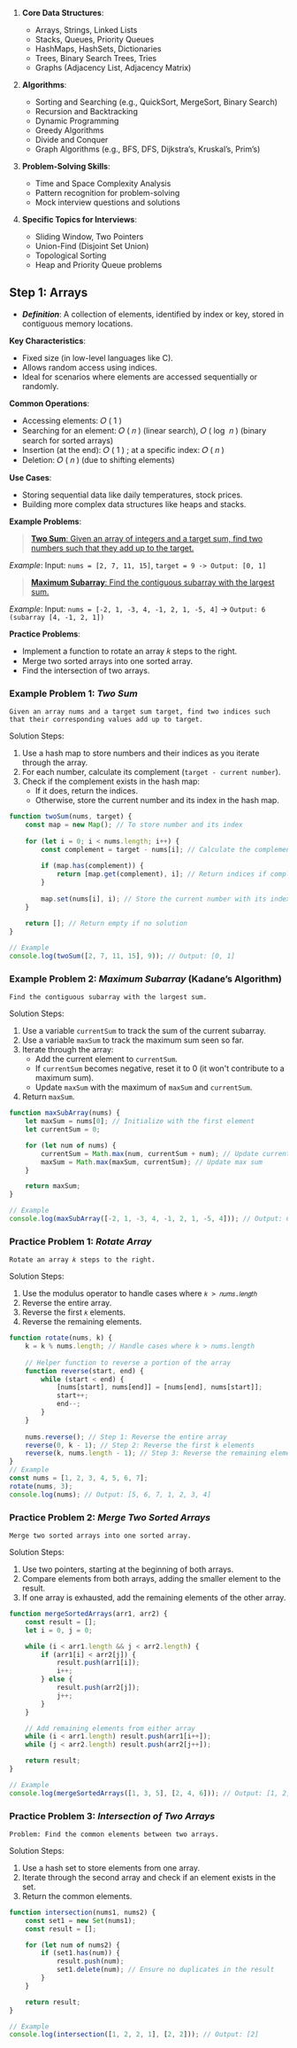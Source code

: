 1. __Core Data Structures__:

    - Arrays, Strings, Linked Lists
    - Stacks, Queues, Priority Queues
    - HashMaps, HashSets, Dictionaries
    - Trees, Binary Search Trees, Tries
    - Graphs (Adjacency List, Adjacency Matrix)

2. __Algorithms__:

    - Sorting and Searching (e.g., QuickSort, MergeSort, Binary Search)
    - Recursion and Backtracking
    - Dynamic Programming
    - Greedy Algorithms
    - Divide and Conquer
    - Graph Algorithms (e.g., BFS, DFS, Dijkstra’s, Kruskal’s, Prim’s)
3. __Problem-Solving Skills__:

    - Time and Space Complexity Analysis
    - Pattern recognition for problem-solving
    - Mock interview questions and solutions
4. __Specific Topics for Interviews__:

    - Sliding Window, Two Pointers
    - Union-Find (Disjoint Set Union)
    - Topological Sorting
    - Heap and Priority Queue problems

## Step 1: Arrays
- __*Definition*__: A collection of elements, identified by index or key, stored in contiguous memory locations.

__Key Characteristics__:

- Fixed size (in low-level languages like C).
- Allows random access using indices.
- Ideal for scenarios where elements are accessed sequentially or randomly.

__Common Operations__:

- Accessing elements: 
𝑂
(
1
)
- Searching for an element: 
𝑂
(
𝑛
)
(linear search), 
𝑂
(
log
⁡
𝑛
)
 (binary search for sorted arrays)
- Insertion (at the end): 
𝑂
(
1
)
; at a specific index: 
𝑂
(
𝑛
)
- Deletion: 
𝑂
(
𝑛
)
 (due to shifting elements)

__Use Cases__:

- Storing sequential data like daily temperatures, stock prices.
- Building more complex data structures like heaps and stacks.

__Example Problems__:
> [__Two Sum__: Given an array of integers and a target sum, find two numbers such that they add up to the target.](#example-problem-1-two-sum)

*Example*: Input: `nums = [2, 7, 11, 15]`, `target = 9 -> Output: [0, 1]`

> [__Maximum Subarray__: Find the contiguous subarray with the largest sum.]()

*Example*: Input: `nums = [-2, 1, -3, 4, -1, 2, 1, -5, 4]` -> `Output: 6 (subarray [4, -1, 2, 1])`

__Practice Problems__:
- Implement a function to rotate an array 
𝑘
steps to the right.
- Merge two sorted arrays into one sorted array.
- Find the intersection of two arrays.

### Example Problem 1: *Two Sum*
```
Given an array nums and a target sum target, find two indices such that their corresponding values add up to target.
```
Solution Steps:
1. Use a hash map to store numbers and their indices as you iterate through the array.
2. For each number, calculate its complement (`target - current number`).
3. Check if the complement exists in the hash map:
    - If it does, return the indices.
    - Otherwise, store the current number and its index in the hash map.

```js
function twoSum(nums, target) {
    const map = new Map(); // To store number and its index
    
    for (let i = 0; i < nums.length; i++) {
        const complement = target - nums[i]; // Calculate the complement
        
        if (map.has(complement)) {
            return [map.get(complement), i]; // Return indices if complement is found
        }
        
        map.set(nums[i], i); // Store the current number with its index
    }
    
    return []; // Return empty if no solution
}

// Example
console.log(twoSum([2, 7, 11, 15], 9)); // Output: [0, 1]

```

### Example Problem 2: *Maximum Subarray* (Kadane’s Algorithm)
```
Find the contiguous subarray with the largest sum.
```
Solution Steps:
1. Use a variable `currentSum` to track the sum of the current subarray.
2. Use a variable `maxSum` to track the maximum sum seen so far.
3. Iterate through the array:
    - Add the current element to `currentSum`.
    - If `currentSum` becomes negative, reset it to 0 (it won't contribute to a maximum sum).
    - Update `maxSum` with the maximum of `maxSum` and `currentSum`.
4. Return `maxSum`.
```js
function maxSubArray(nums) {
    let maxSum = nums[0]; // Initialize with the first element
    let currentSum = 0;

    for (let num of nums) {
        currentSum = Math.max(num, currentSum + num); // Update current sum
        maxSum = Math.max(maxSum, currentSum); // Update max sum
    }

    return maxSum;
}

// Example
console.log(maxSubArray([-2, 1, -3, 4, -1, 2, 1, -5, 4])); // Output: 6

```

### Practice Problem 1: *Rotate Array*
```
Rotate an array 𝑘 steps to the right.
```

Solution Steps:
1. Use the modulus operator to handle cases where `𝑘 > 𝑛𝑢𝑚𝑠.𝑙𝑒𝑛𝑔𝑡ℎ`
2. Reverse the entire array.
3. Reverse the first `𝑘` elements.
4. Reverse the remaining elements.
```js
function rotate(nums, k) {
    k = k % nums.length; // Handle cases where k > nums.length
    
    // Helper function to reverse a portion of the array
    function reverse(start, end) {
        while (start < end) {
            [nums[start], nums[end]] = [nums[end], nums[start]];
            start++;
            end--;
        }
    }
    
    nums.reverse(); // Step 1: Reverse the entire array
    reverse(0, k - 1); // Step 2: Reverse the first k elements
    reverse(k, nums.length - 1); // Step 3: Reverse the remaining elements
}
// Example
const nums = [1, 2, 3, 4, 5, 6, 7];
rotate(nums, 3);
console.log(nums); // Output: [5, 6, 7, 1, 2, 3, 4]
```

### Practice Problem 2: *Merge Two Sorted Arrays*
```
Merge two sorted arrays into one sorted array.
```
Solution Steps:
1. Use two pointers, starting at the beginning of both arrays.
2. Compare elements from both arrays, adding the smaller element to the result.
3. If one array is exhausted, add the remaining elements of the other array.
```js
function mergeSortedArrays(arr1, arr2) {
    const result = [];
    let i = 0, j = 0;

    while (i < arr1.length && j < arr2.length) {
        if (arr1[i] < arr2[j]) {
            result.push(arr1[i]);
            i++;
        } else {
            result.push(arr2[j]);
            j++;
        }
    }

    // Add remaining elements from either array
    while (i < arr1.length) result.push(arr1[i++]);
    while (j < arr2.length) result.push(arr2[j++]);

    return result;
}

// Example
console.log(mergeSortedArrays([1, 3, 5], [2, 4, 6])); // Output: [1, 2, 3, 4, 5, 6]
```

### Practice Problem 3: *Intersection of Two Arrays*
```
Problem: Find the common elements between two arrays.
```
Solution Steps:
1. Use a hash set to store elements from one array.
2. Iterate through the second array and check if an element exists in the set.
3. Return the common elements.
```javascript
function intersection(nums1, nums2) {
    const set1 = new Set(nums1);
    const result = [];

    for (let num of nums2) {
        if (set1.has(num)) {
            result.push(num);
            set1.delete(num); // Ensure no duplicates in the result
        }
    }

    return result;
}

// Example
console.log(intersection([1, 2, 2, 1], [2, 2])); // Output: [2]
```
